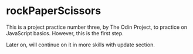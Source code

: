 # rockPaperScissors

This is a project practice number three, by The Odin Project, to practice on JavaScript basics.
However, this is the first step.

Later on, will continue on it in more skills with update section.